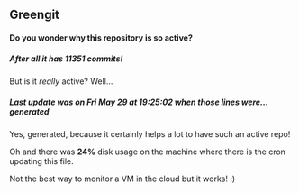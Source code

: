 ## Greengit

#### Do you wonder why this repository is so active?

##### After all it has 11351 commits!

But is it *really* active? Well...

##### Last update was on Fri May 29 at 19:25:02 when those lines were... generated

Yes, generated, because it certainly helps a lot to have such an active repo!

Oh and there was **24%** disk usage on the machine
where there is the cron updating this file.

Not the best way to monitor a VM in the cloud but it works! :)
